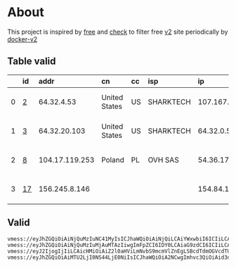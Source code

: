 
# About

This project is inspired by [free](https://github.com/freefq/free) and [check](https://github.com/yeahwu/check) to filter free [v2](https://github.com/v2fly/v2ray-core) site periodically by [docker-v2](https://hub.docker.com/r/v2ray/official)

    

## Table valid
|    | id                   | addr           | cn            | cc   | isp       | ip             | chatgpt          |
|---:|:---------------------|:---------------|:--------------|:-----|:----------|:---------------|:-----------------|
|  0 | [2](config/2.json)   | 64.32.4.53     | United States | US   | SHARKTECH | 107.167.13.162 | Yes (Region: US) |
|  1 | [3](config/3.json)   | 64.32.20.103   | United States | US   | SHARKTECH | 64.32.0.58     | Yes (Region: US) |
|  2 | [8](config/8.json)   | 104.17.119.253 | Poland        | PL   | OVH SAS   | 54.36.174.181  | Yes (Region: FR) |
|  3 | [17](config/17.json) | 156.245.8.146  |               |      |           | 154.84.1.134   | Yes (Region: NL) |

## Valid
```
vmess://eyJhZGQiOiAiNjQuMzIuNC41MyIsICJhaWQiOiAiNjQiLCAiYWxwbiI6ICIiLCAiaG9zdCI6ICIiLCAiaWQiOiAiODY1MzAwNGYtZGU2Ny00NGMyLTljY2UtZTA4MzA5MzNmYjAzIiwgIm5ldCI6ICJ0Y3AiLCAicGF0aCI6ICIvIiwgInBvcnQiOiAiNDM1NTYiLCAicHMiOiAiZ2l0aHViLmNvbS9mcmVlZnEgLSBcdTdmOGVcdTU2ZmRcdTUyYTBcdTUyMjlcdTc5OGZcdTVjM2NcdTRlOWFcdTVkZGVcdTZkMWJcdTY3NDlcdTc3ZjZTaGFya3RlY2hcdTY1NzBcdTYzNmVcdTRlMmRcdTVmYzMgMiIsICJzY3kiOiAiYXV0byIsICJzbmkiOiAiIiwgInRscyI6ICIiLCAidHlwZSI6ICJub25lIiwgInYiOiAiMiJ9
vmess://eyJhZGQiOiAiNjQuMzIuMjAuMTAzIiwgImFpZCI6IDY0LCAiaG9zdCI6ICIiLCAiaWQiOiAiYzFiYWQ5YTYtMTQ4Mi00OTQxLWEwYzQtZTg1ZjNjYmJjYjVhIiwgIm5ldCI6ICJ0Y3AiLCAicGF0aCI6ICIiLCAicG9ydCI6IDQwMDM5LCAicHMiOiAiZ2l0aHViLmNvbS9mcmVlZnEgLSBcdTdmOGVcdTU2ZmRcdTUyYTBcdTUyMjlcdTc5OGZcdTVjM2NcdTRlOWFcdTVkZGVcdTZkMWJcdTY3NDlcdTc3ZjZTaGFya3RlY2hcdTY1NzBcdTYzNmVcdTRlMmRcdTVmYzMgMyIsICJ0bHMiOiAiIiwgInR5cGUiOiAiYXV0byIsICJzZWN1cml0eSI6ICJhdXRvIiwgInNraXAtY2VydC12ZXJpZnkiOiB0cnVlLCAic25pIjogIiJ9
vmess://eyJ2IjogIjIiLCAicHMiOiAiZ2l0aHViLmNvbS9mcmVlZnEgLSBcdTdmOGVcdTU2ZmRDbG91ZEZsYXJlXHU1MTZjXHU1M2Y4Q0ROXHU4MjgyXHU3MGI5IDgiLCAiYWRkIjogIjEwNC4xNy4xMTkuMjUzIiwgInBvcnQiOiAiMjA4MiIsICJpZCI6ICIwYWZiOGIyYy0xNDlhLTQ5YTgtZTkwZi1kNzc4ODRhYzkyMmYiLCAiYWlkIjogIjAiLCAic2N5IjogImF1dG8iLCAibmV0IjogIndzIiwgInR5cGUiOiAibm9uZSIsICJob3N0IjogImVjYy52dGNzcy50b3AiLCAicGF0aCI6ICIvYmx1ZTA0IiwgInRscyI6ICIiLCAic25pIjogIiIsICJhbHBuIjogIiJ9
vmess://eyJhZGQiOiAiMTU2LjI0NS44LjE0NiIsICJhaWQiOiA2NCwgImhvc3QiOiAid3d3LjMyMTU5ODc3Lnh5eiIsICJpZCI6ICI2M2I0YjgyOS03ZjAxLTRlMjYtYjAzNy1mMDRiMWYwOTg3NjUiLCAibmV0IjogIndzIiwgInBhdGgiOiAiL3BhdGgvMTY5MjA3NDU0MjE4MyIsICJwb3J0IjogNDQzLCAicHMiOiAiZ2l0aHViLmNvbS9mcmVlZnEgLSBcdTk5OTlcdTZlMmYgIDE3IiwgInRscyI6ICJ0bHMiLCAidHlwZSI6ICJhdXRvIiwgInNlY3VyaXR5IjogImF1dG8iLCAic2tpcC1jZXJ0LXZlcmlmeSI6IHRydWUsICJzbmkiOiAiIn0=
```

